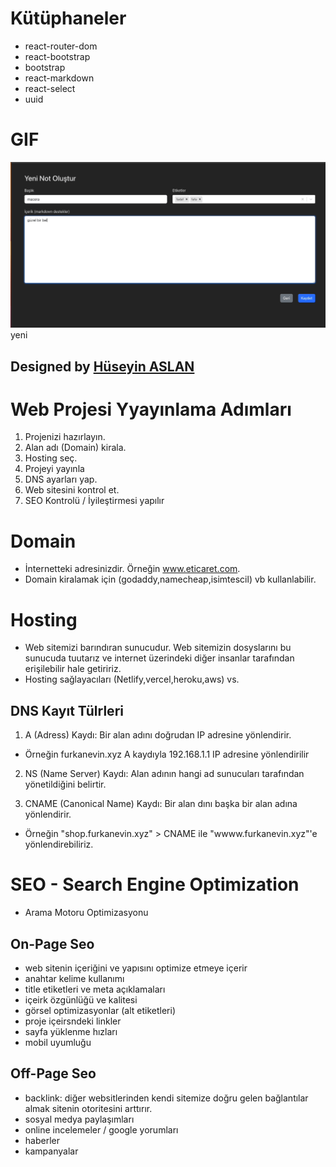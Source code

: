 # Kütüphaneler

- react-router-dom
- react-bootstrap
- bootstrap
- react-markdown
- react-select
- uuid

# GIF

![](./public/Aug-25-2024%2021-53-06.gif) yeni

##  Designed by <a href="https://www.linkedin.com/in/h%C3%BCseyin-aslan-128519203/" target="_blank">Hüseyin ASLAN</a>



# Web Projesi Yyayınlama Adımları

1. Projenizi hazırlayın.
2. Alan adı (Domain) kirala.
3. Hosting seç.
4. Projeyi yayınla
5. DNS ayarları yap.
6. Web sitesini kontrol et.
7. SEO Kontrolü / İyileştirmesi yapılır

# Domain

- İnternetteki adresinizdir. Örneğin www.eticaret.com.
- Domain kiralamak için (godaddy,namecheap,isimtescil) vb kullanlabilir.

# Hosting

- Web sitemizi barındıran sunucudur. Web sitemizin dosyslarını bu sunucuda tuutarız ve internet üzerindeki diğer insanlar tarafından erişilebilir hale getiririz.
- Hosting sağlayacıları (Netlify,vercel,heroku,aws) vs.

## DNS Kayıt Tülrleri

1. A (Adress) Kaydı: Bir alan adını doğrudan IP adresine yönlendirir.

- Örneğin furkanevin.xyz A kaydıyla 192.168.1.1 IP adresine yönlendirilir

2. NS (Name Server) Kaydı: Alan adının hangi ad sunucuları tarafından yönetildiğini belirtir.

3. CNAME (Canonical Name) Kaydı: Bir alan dını başka bir alan adına yönlendirir.

- Örneğin "shop.furkanevin.xyz" > CNAME ile "wwww.furkanevin.xyz"'e yönlendirebiliriz.

# SEO - Search Engine Optimization

- Arama Motoru Optimizasyonu

## On-Page Seo

- web sitenin içeriğini ve yapısını optimize etmeye içerir
- anahtar kelime kullanımı
- title etiketleri ve meta açıklamaları
- içeirk özgünlüğü ve kalitesi
- görsel optimizasyonlar (alt etiketleri)
- proje içeirsndeki linkler
- sayfa yüklenme hızları
- mobil uyumluğu

## Off-Page Seo

- backlink: diğer websitlerinden kendi sitemize doğru gelen bağlantılar almak sitenin otoritesini arttırır.
- sosyal medya paylaşımları
- online incelemeler / google yorumları
- haberler
- kampanyalar
